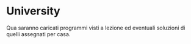 # University

Qua saranno caricati programmi visti a lezione ed eventuali soluzioni di quelli assegnati per casa.
